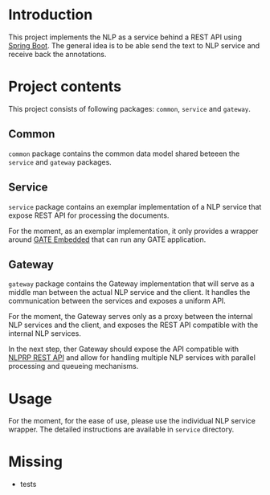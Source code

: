 # Introduction
This project implements the NLP as a service behind a REST API using [Spring Boot](https://spring.io/). The general idea is to be able send the text to NLP service and receive back the annotations.


# Project contents

This project consists of following packages: `common`, `service` and `gateway`.

## Common
 `common` package contains the common data model shared beteeen the `service` and `gateway` packages.
  
## Service
`service` package contains an exemplar implementation of a NLP service that expose REST API for processing the documents. 

For the moment, as an exemplar implementation, it only provides a wrapper around [GATE Embedded](https://gate.ac.uk/family/embedded.html) that can run any GATE application.

## Gateway
`gateway` package contains the Gateway implementation that will serve as a middle man between the actual NLP service and the client. It handles the communication between the services and exposes a uniform API.

For the moment, the Gateway serves only as a proxy between the internal NLP services and the client, and exposes the REST API compatible with the internal NLP services. 

In the next step, ther Gateway should expose the API compatible with [NLPRP REST API](https://crateanon.readthedocs.io/en/latest/nlp/nlprp.html) and allow for handling multiple NLP services with parallel processing and queueing mechanisms.


# Usage

For the moment, for the ease of use, please use the individual NLP service wrapper. The detailed instructions are available in `service` directory.


# Missing
- tests
